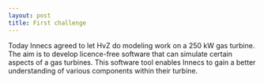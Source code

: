 ```yaml
---
layout: post
title: First challenge
---
```


Today Innecs agreed to let HvZ do modeling work on a 250 kW
gas turbine. The aim is to develop licence-free software that can simulate
certain aspects of a gas turbines. This software tool enables Innecs to gain a
better understanding of various components within their turbine.
